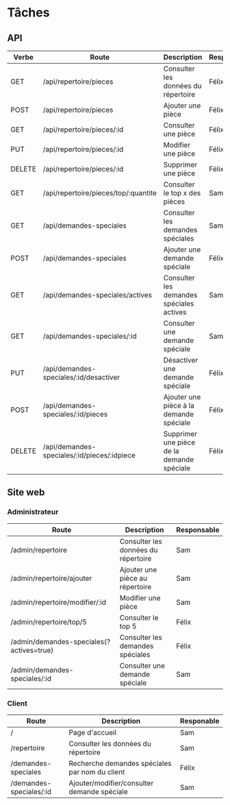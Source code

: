 # Tâches

## API

| Verbe  | Route                                       | Description                                | Responsable |
| ------ | ------------------------------------------- | ------------------------------------------ | ----------- |
| GET    | /api/repertoire/pieces                      | Consulter les données du répertoire        | Félix       |
| POST   | /api/repertoire/pieces                      | Ajouter une pièce                          | Félix       |
| GET    | /api/repertoire/pieces/:id                  | Consulter une pièce                        | Félix       |
| PUT    | /api/repertoire/pieces/:id                  | Modifier une pièce                         | Félix       |
| DELETE | /api/repertoire/pieces/:id                  | Supprimer une pièce                        | Félix       |
| GET    | /api/repertoire/pieces/top/:quantite        | Consulter le top x des pièces              | Sam         |
| GET    | /api/demandes-speciales                     | Consulter les demandes spéciales           | Sam         |
| POST   | /api/demandes-speciales                     | Ajouter une demande spéciale               | Félix       |
| GET    | /api/demandes-speciales/actives             | Consulter les demandes spéciales actives   | Sam         |
| GET    | /api/demandes-speciales/:id                 | Consulter une demande spéciale             | Sam         |
| PUT    | /api/demandes-speciales/:id/desactiver      | Désactiver une demande spéciale            | Félix       |
| POST   | /api/demandes-speciales/:id/pieces          | Ajouter une pièce à la demande spéciale    | Félix       |
| DELETE | /api/demandes-speciales/:id/pieces/:idpiece | Supprimer une pièce de la demande spéciale | Félix       |

## Site web

### Administrateur

| Route                                    | Description                         | Responsable |
| ---------------------------------------- | ----------------------------------- | ----------- |
| /admin/repertoire                        | Consulter les données du répertoire | Sam         |
| /admin/repertoire/ajouter                | Ajouter une pièce au répertoire     | Sam         |
| /admin/repertoire/modifier/:id           | Modifier une pièce                  | Sam         |
| /admin/repertoire/top/5                  | Consulter le top 5                  | Félix       |
| /admin/demandes-speciales(?actives=true) | Consulter les demandes spéciales    | Félix       |
| /admin/demandes-speciales/:id            | Consulter une demande spéciale      | Sam         |

### Client

| Route                   | Description                                    | Responable |
| ----------------------- | ---------------------------------------------- | ---------- |
| /                       | Page d'accueil                                 | Sam        |
| /repertoire             | Consulter les données du répertoire            | Sam        |
| /demandes-speciales     | Recherche demandes spéciales par nom du client | Félix      |
| /demandes-speciales/:id | Ajouter/modifier/consulter demande spéciale    | Sam        |
